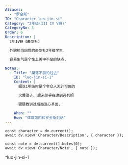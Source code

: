 ```yaml
---
Aliases:
  - "罗金斯"
ID: "Character.luo-jin-si"
Category: "2年级(III IV V班)"
CategoryNo: 5
Order: 6
Description: |
  2年IV班【击剑社】

  外貌相当凶悍的击剑社2年级学生.

  容易生气是个性上美中不足的缺点.

Notes:
  - Title: "桀骜不驯的过去"
    ID: "luo-jin-si-1"
    Content: |
      据说1年级时是个令众人无计可施的

      火爆浪子, 后来似乎在遭到弗列妲

      狠狠教训过后而洗心革面.

    When: ""
    How: "体育馆内和罗金斯对话"
---
```

```dataviewjs
const character = dv.current();
await dv.view('Character/Description', { character });
```

```dataviewjs
const note = dv.current().Notes[0];
await dv.view('Character/Note', { note });
```
^luo-jin-si-1
